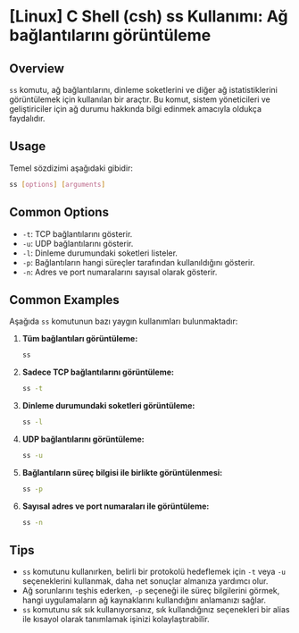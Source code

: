 # [Linux] C Shell (csh) ss Kullanımı: Ağ bağlantılarını görüntüleme

## Overview
`ss` komutu, ağ bağlantılarını, dinleme soketlerini ve diğer ağ istatistiklerini görüntülemek için kullanılan bir araçtır. Bu komut, sistem yöneticileri ve geliştiriciler için ağ durumu hakkında bilgi edinmek amacıyla oldukça faydalıdır.

## Usage
Temel sözdizimi aşağıdaki gibidir:
```bash
ss [options] [arguments]
```

## Common Options
- `-t`: TCP bağlantılarını gösterir.
- `-u`: UDP bağlantılarını gösterir.
- `-l`: Dinleme durumundaki soketleri listeler.
- `-p`: Bağlantıların hangi süreçler tarafından kullanıldığını gösterir.
- `-n`: Adres ve port numaralarını sayısal olarak gösterir.

## Common Examples
Aşağıda `ss` komutunun bazı yaygın kullanımları bulunmaktadır:

1. **Tüm bağlantıları görüntüleme:**
   ```bash
   ss
   ```

2. **Sadece TCP bağlantılarını görüntüleme:**
   ```bash
   ss -t
   ```

3. **Dinleme durumundaki soketleri görüntüleme:**
   ```bash
   ss -l
   ```

4. **UDP bağlantılarını görüntüleme:**
   ```bash
   ss -u
   ```

5. **Bağlantıların süreç bilgisi ile birlikte görüntülenmesi:**
   ```bash
   ss -p
   ```

6. **Sayısal adres ve port numaraları ile görüntüleme:**
   ```bash
   ss -n
   ```

## Tips
- `ss` komutunu kullanırken, belirli bir protokolü hedeflemek için `-t` veya `-u` seçeneklerini kullanmak, daha net sonuçlar almanıza yardımcı olur.
- Ağ sorunlarını teşhis ederken, `-p` seçeneği ile süreç bilgilerini görmek, hangi uygulamaların ağ kaynaklarını kullandığını anlamanızı sağlar.
- `ss` komutunu sık sık kullanıyorsanız, sık kullandığınız seçenekleri bir alias ile kısayol olarak tanımlamak işinizi kolaylaştırabilir.